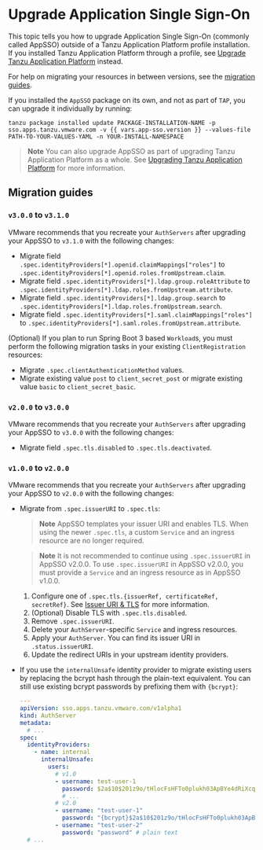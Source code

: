 # Upgrade Application Single Sign-On

This topic tells you how to upgrade Application Single Sign-On (commonly called AppSSO) 
outside of a Tanzu Application Platform profile installation.
If you installed Tanzu Application Platform through a profile, see
[Upgrade Tanzu Application Platform](../../upgrading.hbs.md) instead.

For help on migrating your resources in between versions, see the [migration guides](#migration-guides).

If you installed the `AppSSO` package on its own, and not as part of `TAP`, you can upgrade it individually by running:

```console
tanzu package installed update PACKAGE-INSTALLATION-NAME -p sso.apps.tanzu.vmware.com -v {{ vars.app-sso.version }} --values-file PATH-TO-YOUR-VALUES-YAML -n YOUR-INSTALL-NAMESPACE
```

>**Note** You can also upgrade AppSSO as part of upgrading Tanzu Application Platform as a whole. See [Upgrading Tanzu Application Platform](../../upgrading.hbs.md) for more information.

## <a id="migration-guides"></a>Migration guides

### <a id="v3-to-v3_1">`v3.0.0` to `v3.1.0`

VMware recommends that you recreate your `AuthServers` after upgrading your AppSSO to `v3.1.0` 
with the following changes:

- Migrate field `.spec.identityProviders[*].openid.claimMappings["roles"]` to 
`.spec.identityProviders[*].openid.roles.fromUpstream.claim`.
- Migrate field `.spec.identityProviders[*].ldap.group.roleAttribute` to 
`.spec.identityProviders[*].ldap.roles.fromUpstream.attribute`.
- Migrate field `.spec.identityProviders[*].ldap.group.search` to 
`.spec.identityProviders[*].ldap.roles.fromUpstream.search`.
- Migrate field `.spec.identityProviders[*].saml.claimMappings["roles"]` to 
`.spec.identityProviders[*].saml.roles.fromUpstream.attribute`.

(Optional) If you plan to run Spring Boot 3 based `Workload`s, you must perform 
the following migration tasks in your existing `ClientRegistration` resources:

- Migrate `.spec.clientAuthenticationMethod` values. 
- Migrate existing value `post` to `client_secret_post` or migrate existing value `basic` to `client_secret_basic`. 

### <a id="v2-to-v3">`v2.0.0` to `v3.0.0`

VMware recommends that you recreate your `AuthServers` after upgrading your AppSSO to `v3.0.0`
with the following changes:

- Migrate field `.spec.tls.disabled` to `.spec.tls.deactivated`.

### <a id="v1-to-v2">`v1.0.0` to `v2.0.0`

VMware recommends that you recreate your `AuthServers` after upgrading your AppSSO to `v2.0.0`
with the following changes:

- Migrate from `.spec.issuerURI` to `.spec.tls`:

    >**Note** AppSSO templates your issuer URI and enables TLS. When using the newer `.spec.tls`,
    a custom `Service` and an ingress resource are no longer required.

    >**Note** It is not recommended to continue using `.spec.issuerURI` in AppSSO v2.0.0.
    To use `.spec.issuerURI` in AppSSO v2.0.0, you must provide a `Service` and an ingress resource as in AppSSO v1.0.0.

    1. Configure one of `.spec.tls.{issuerRef, certificateRef, secretRef}`. See [Issuer URI & TLS](../service-operators/issuer-uri-and-tls.md) for more information.
    1. (Optional) Disable TLS with `.spec.tls.disabled`.
    1. Remove `.spec.issuerURI`.
    1. Delete your `AuthServer`-specific `Service` and ingress resources.
    1. Apply your `AuthServer`. You can find its issuer URI in `.status.issuerURI`.
    1. Update the redirect URIs in your upstream identity providers.

- If you use the `internalUnsafe` identity provider to migrate existing users by replacing the bcrypt hash through the
plain-text equivalent. You can still use existing bcrypt passwords by prefixing them with `{bcrypt}`:

    ```yaml
    ---
    apiVersion: sso.apps.tanzu.vmware.com/v1alpha1
    kind: AuthServer
    metadata:
      # ...
    spec:
      identityProviders:
        - name: internal
          internalUnsafe:
            users:
              # v1.0
              - username: test-user-1
                password: $2a$10$201z9o/tHlocFsHFTo0plukh03ApBYe4dRiXcqeyRQH6CNNtS8jWK # bcrypt-encoded "password"
                # ...
              # v2.0
              - username: "test-user-1"
                password: "{bcrypt}$2a$10$201z9o/tHlocFsHFTo0plukh03ApBYe4dRiXcqeyRQH6CNNtS8jWK" # same bcrypt hash, with {bcrypt} prefix
              - username: "test-user-2"
                password: "password" # plain text
      # ...
    ```

